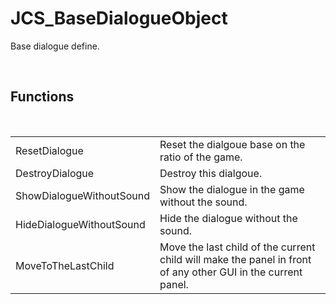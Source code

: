 <div id="content-header">
  <h1>JCS_BaseDialogueObject</h1>
</div>

<p>
  Base dialogue define.
</p>


<br/>
<h2>Functions</h2>
<br/>

<table>
  <tr>
    <td>ResetDialogue</td>
    <td>Reset the dialgoue base on the ratio of the game.</td>
  </tr>
  <tr>
    <td>DestroyDialogue</td>
    <td>Destroy this dialgoue.</td>
  </tr>
  <tr>
    <td>ShowDialogueWithoutSound</td>
    <td>Show the dialogue in the game without the sound.</td>
  </tr>
  <tr>
    <td>HideDialogueWithoutSound</td>
    <td>Hide the dialogue without the sound.</td>
  </tr>
  <tr>
    <td>MoveToTheLastChild</td>
    <td>
      Move the last child of the current child will make the panel in front
      of any other GUI in the current panel.
    </td>
  </tr>
</table>
